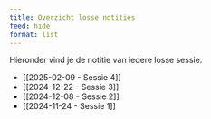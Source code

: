 ```yaml
---
title: Overzicht losse notities
feed: hide
format: list
---
```


Hieronder vind je de notitie van iedere losse sessie.

- [[2025-02-09 - Sessie 4]]
- [[2024-12-22 - Sessie 3]]
- [[2024-12-08 - Sessie 2]]
- [[2024-11-24 - Sessie 1]]